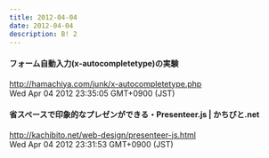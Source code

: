 ```yaml
---
title: 2012-04-04
date: 2012-04-04
description: B! 2
---
```


#### フォーム自動入力(x-autocompletetype)の実験
http://hamachiya.com/junk/x-autocompletetype.php<br>
Wed Apr 04 2012 23:35:05 GMT+0900 (JST)<br>


#### 省スペースで印象的なプレゼンができる・Presenteer.js | かちびと.net
http://kachibito.net/web-design/presenteer-js.html<br>
Wed Apr 04 2012 23:31:53 GMT+0900 (JST)<br>


